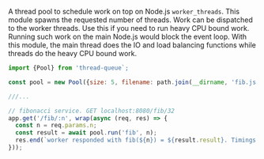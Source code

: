 
A thread pool to schedule work on top on Node.js `worker_threads`. This module spawns the requested number of threads. Work can be dispatched to the worker threads.
Use this if you need to run heavy CPU bound work. Running such work on the main Node.js would block the event loop. With this module, the main thread does the IO and
load balancing functions while threads do the heavy CPU bound work.

```js
import {Pool} from 'thread-queue`;

const pool = new Pool({size: 5, filename: path.join(__dirname, 'fib.js')});

///...

// fibonacci service. GET localhost:8080/fib/32
app.get('/fib/:n', wrap(async (req, res) => {
  const n = req.params.n;
  const result = await pool.run('fib', n);
  res.end(`worker responded with fib(${n}) = ${result.result}. Timings: ${util.inspect(result.timings)}`);
}));

```
